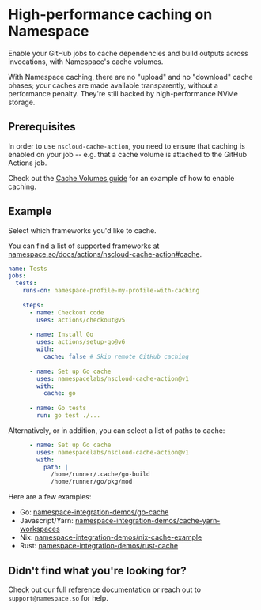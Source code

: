 # High-performance caching on Namespace

Enable your GitHub jobs to cache dependencies and build outputs across invocations, with Namespace's cache volumes.

With Namespace caching, there are no "upload" and no "download" cache phases; your caches are made available transparently, without a performance penalty. They're still backed by high-performance NVMe storage.


## Prerequisites

In order to use `nscloud-cache-action`, you need to ensure that caching is enabled on your job -- e.g. that a cache volume is attached to the GitHub Actions job.

Check out the [Cache Volumes guide](https://namespace.so/docs/features/faster-github-actions#using-a-cache-volume) for an example of how to enable caching.

## Example

Select which frameworks you'd like to cache.

You can find a list of supported frameworks at [namespace.so/docs/actions/nscloud-cache-action#cache](https://namespace.so/docs/actions/nscloud-cache-action#cache).

```yaml
name: Tests
jobs:
  tests:
    runs-on: namespace-profile-my-profile-with-caching
 
    steps:
      - name: Checkout code
        uses: actions/checkout@v5
 
      - name: Install Go
        uses: actions/setup-go@v6
        with:
          cache: false # Skip remote GitHub caching
 
      - name: Set up Go cache
        uses: namespacelabs/nscloud-cache-action@v1
        with:
          cache: go
 
      - name: Go tests
        run: go test ./...
```

Alternatively, or in addition, you can select a list of paths to cache:

```yaml
      - name: Set up Go cache
        uses: namespacelabs/nscloud-cache-action@v1
        with:
          path: |
            /home/runner/.cache/go-build
            /home/runner/go/pkg/mod
```

Here are a few examples:

- Go: [namespace-integration-demos/go-cache](https://github.com/namespace-integration-demos/go-cache/blob/main/.github/workflows/with-cache.yaml)
- Javascript/Yarn: [namespace-integration-demos/cache-yarn-workspaces](https://github.com/namespace-integration-demos/cache-yarn-workspaces/blob/main/.github/workflows/ci.yaml)
- Nix: [namespace-integration-demos/nix-cache-example](https://github.com/namespace-integration-demos/nix-cache-example/blob/main/.github/workflows/demo.yaml)
- Rust: [namespace-integration-demos/rust-cache](https://github.com/namespace-integration-demos/rust-cache/blob/main/.github/workflows/demo.yml)

## Didn't find what you're looking for?

Check out our full [reference documentation](https://cloud.namespace.so/docs/actions/nscloud-cache-action) or reach out to `support@namespace.so` for help.
